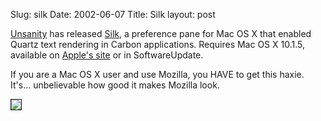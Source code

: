 Slug: silk
Date: 2002-06-07
Title: Silk
layout: post

<a href="http://www.unsanity.com">Unsanity</a> has released <a href="http://www.unsanity.com/haxies/silk/">Silk</a>, a preference pane for Mac OS X that enabled Quartz text rendering in Carbon applications. Requires Mac OS X 10.1.5, available on <a href="http://www.info.apple.com/support/downloads.html">Apple&#39;s site</a> or in SoftwareUpdate.

If you are a Mac OS X user and use Mozilla, you HAVE to get this haxie. It&#39;s... unbelievable how good it makes Mozilla look.

<img border="1" src="http://media.redmonk.net/images/mozillaSilk.jpg" />
